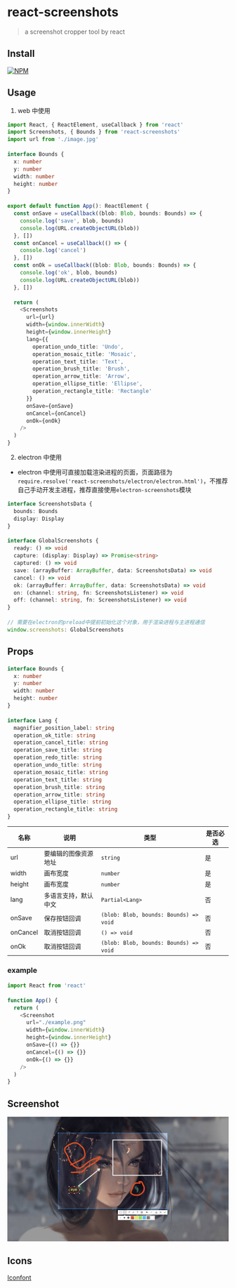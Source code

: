 # react-screenshots

> a screenshot cropper tool by react

## Install

[![NPM](https://nodei.co/npm/react-screenshots.png?downloads=true&downloadRank=true&stars=true)](https://nodei.co/npm/react-screenshots/)

## Usage

1. web 中使用

```ts
import React, { ReactElement, useCallback } from 'react'
import Screenshots, { Bounds } from 'react-screenshots'
import url from './image.jpg'

interface Bounds {
  x: number
  y: number
  width: number
  height: number
}

export default function App(): ReactElement {
  const onSave = useCallback((blob: Blob, bounds: Bounds) => {
    console.log('save', blob, bounds)
    console.log(URL.createObjectURL(blob))
  }, [])
  const onCancel = useCallback(() => {
    console.log('cancel')
  }, [])
  const onOk = useCallback((blob: Blob, bounds: Bounds) => {
    console.log('ok', blob, bounds)
    console.log(URL.createObjectURL(blob))
  }, [])

  return (
    <Screenshots
      url={url}
      width={window.innerWidth}
      height={window.innerHeight}
      lang={{
        operation_undo_title: 'Undo',
        operation_mosaic_title: 'Mosaic',
        operation_text_title: 'Text',
        operation_brush_title: 'Brush',
        operation_arrow_title: 'Arrow',
        operation_ellipse_title: 'Ellipse',
        operation_rectangle_title: 'Rectangle'
      }}
      onSave={onSave}
      onCancel={onCancel}
      onOk={onOk}
    />
  )
}
```

2. electron 中使用

- electron 中使用可直接加载渲染进程的页面，页面路径为`require.resolve('react-screenshots/electron/electron.html')`，不推荐自己手动开发主进程，推荐直接使用`electron-screenshots`模块

```ts
interface ScreenshotsData {
  bounds: Bounds
  display: Display
}

interface GlobalScreenshots {
  ready: () => void
  capture: (display: Display) => Promise<string>
  captured: () => void
  save: (arrayBuffer: ArrayBuffer, data: ScreenshotsData) => void
  cancel: () => void
  ok: (arrayBuffer: ArrayBuffer, data: ScreenshotsData) => void
  on: (channel: string, fn: ScreenshotsListener) => void
  off: (channel: string, fn: ScreenshotsListener) => void
}

// 需要在electron的preload中提前初始化这个对象，用于渲染进程与主进程通信
window.screenshots: GlobalScreenshots
```

## Props

```ts
interface Bounds {
  x: number
  y: number
  width: number
  height: number
}

interface Lang {
  magnifier_position_label: string
  operation_ok_title: string
  operation_cancel_title: string
  operation_save_title: string
  operation_redo_title: string
  operation_undo_title: string
  operation_mosaic_title: string
  operation_text_title: string
  operation_brush_title: string
  operation_arrow_title: string
  operation_ellipse_title: string
  operation_rectangle_title: string
}
```

| 名称     | 说明                 | 类型                                   | 是否必选 |
| -------- | -------------------- | -------------------------------------- | -------- |
| url      | 要编辑的图像资源地址 | `string`                               | 是       |
| width    | 画布宽度             | `number`                               | 是       |
| height   | 画布宽度             | `number`                               | 是       |
| lang     | 多语言支持，默认中文 | `Partial<Lang>`                        | 否       |
| onSave   | 保存按钮回调         | `(blob: Blob, bounds: Bounds) => void` | 否       |
| onCancel | 取消按钮回调         | `() => void`                           | 否       |
| onOk     | 取消按钮回调         | `(blob: Blob, bounds: Bounds) => void` | 否       |

### example

```js
import React from 'react'

function App() {
  return (
    <Screenshot
      url="./example.png"
      width={window.innerWidth}
      height={window.innerHeight}
      onSave={() => {}}
      onCancel={() => {}}
      onOk={() => {}}
    />
  )
}
```

## Screenshot

![screenshot](../../screenshot.jpg)

## Icons

[Iconfont](https://at.alicdn.com/t/project/572327/6f652e79-fb8b-4164-9fb3-40a705433d93.html?spm=a313x.7781069.1998910419.34)
